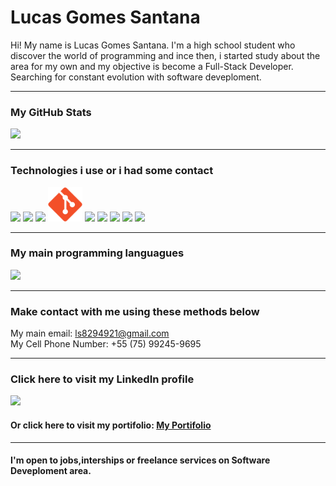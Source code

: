 # Lucas Gomes Santana

Hi! My name is Lucas Gomes Santana. I'm a high school student who discover the world of programming and ince then, i started study about the area for my own and my objective is become a Full-Stack Developer. Searching for constant evolution with software deveploment.

****

### My GitHub Stats

![](https://github-readme-stats.vercel.app/api?username=lucas-gomes-santana&show_icons=true&theme=radical)

****

### Technologies i use or i had some contact

<img width="50px" src="https://skillforge.com/wp-content/uploads/2020/10/javascript.png">  <img src="https://cdn.jsdelivr.net/gh/devicons/devicon/icons/typescript/typescript-original.svg" width="55px">   <img width="60px" src="https://cdn.iconscout.com/icon/free/png-256/free-react-logo-icon-download-in-svg-png-gif-file-formats--technology-social-media-vol-5-pack-logos-icons-2945110.png?f=webp">  <img width="55px" src="https://raw.githubusercontent.com/devicons/devicon/ca28c779441053191ff11710fe24a9e6c23690d6/icons/git/git-original.svg">  <img width="80px" src="https://cdn.iconscout.com/icon/free/png-256/free-java-logo-icon-download-in-svg-png-gif-file-formats--wordmark-programming-language-pack-logos-icons-1174953.png"> <img width="65px" src="https://devkico.itexto.com.br/wp-content/uploads/2014/08/spring-boot-project-logo.png">  <img width="115px" src="https://www.techmonitor.ai/wp-content/uploads/sites/29/2016/06/SQL.png"> <img width="80px" src="https://i.namu.wiki/i/vkGpBcmks1_NcJW0HUFa6jlwlM6h11B-8nxRRX4bYC703H4nLo7j4dQdRCC32gz8Q-BqRcAnQgFSXMjB8jPohg.svg">  <img src="https://logospng.org/wp-content/uploads/node-js.png" width="75px">

****

### My main programming languagues</h3>

![](https://github-readme-stats.vercel.app/api/top-langs/?username=lucas-gomes-santana&layout=compact&theme=radical)

****

### Make contact with me using these methods below

My main email: ls8294921@gmail.com            
My Cell Phone Number: +55 (75) 99245-9695  

****

### Click here to visit my LinkedIn profile

<a target="_blank" rel="noopener noreferrer" href="https://www.linkedin.com/in/lucas-gomes-77892a343/">
<img width="60px" src="https://store-images.s-microsoft.com/image/apps.46485.9007199266245564.44dc7699-748d-4c34-ba5e-d04eb48f7960.df3dbdf7-e6b9-4d2a-a5ad-3b91e430d172"></a>

#### Or click here to visit my portifolio: <a href="https://lucas-gomes-santana-portifolio.vercel.app/">My Portifolio</a> 

****

#### I'm open to jobs,interships or freelance services on Software Deveploment area.

